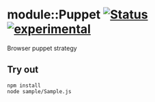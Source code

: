 
# module::Puppet [![Status](https://github.com/Wandalen/wPuppet/workflows/Test/badge.svg)](https://github.com/Wandalen/wPuppet/actions?query=workflow%3ATest) [![experimental](https://img.shields.io/badge/stability-experimental-orange.svg)](https://github.com/emersion/stability-badges#experimental)

Browser puppet strategy

## Try out
```
npm install
node sample/Sample.js
```
